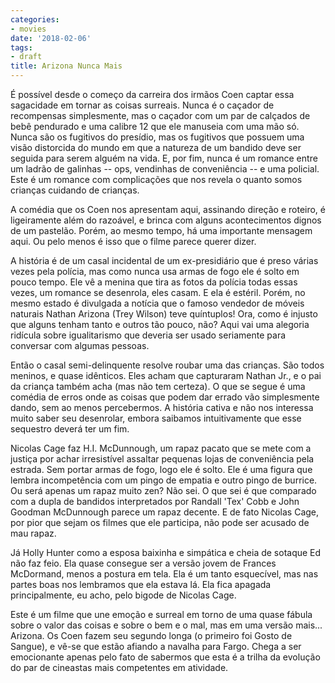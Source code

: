 ```yaml
---
categories:
- movies
date: '2018-02-06'
tags:
- draft
title: Arizona Nunca Mais
---
```


É possível desde o começo da carreira dos irmãos Coen captar essa sagacidade em tornar as coisas surreais. Nunca é o caçador de recompensas simplesmente, mas o caçador com um par de calçados de bebê pendurado e uma calibre 12 que ele manuseia com uma mão só. Nunca são os fugitivos do presídio, mas os fugitivos que possuem uma visão distorcida do mundo em que a natureza de um bandido deve ser seguida para serem alguém na vida. E, por fim, nunca é um romance entre um ladrão de galinhas -- ops, vendinhas de conveniência -- e uma policial. Este é um romance com complicações que nos revela o quanto somos crianças cuidando de crianças.

A comédia que os Coen nos apresentam aqui, assinando direção e roteiro, é ligeiramente além do razoável, e brinca com alguns acontecimentos dignos de um pastelão. Porém, ao mesmo tempo, há uma importante mensagem aqui. Ou pelo menos é isso que o filme parece querer dizer.

A história é de um casal incidental de um ex-presidiário que é preso várias vezes pela polícia, mas como nunca usa armas de fogo ele é solto em pouco tempo. Ele vê a menina que tira as fotos da polícia todas essas vezes, um romance se desenrola, eles casam. E ela é estéril. Porém, no mesmo estado é divulgada a notícia que o famoso vendedor de móveis naturais Nathan Arizona (Trey Wilson) teve quíntuplos! Ora, como é injusto que alguns tenham tanto e outros tão pouco, não? Aqui vai uma alegoria ridícula sobre igualitarismo que deveria ser usado seriamente para conversar com algumas pessoas.

Então o casal semi-delinquente resolve roubar uma das crianças. São todos meninos, e quase idênticos. Eles acham que capturaram Nathan Jr., e o pai da criança também acha (mas não tem certeza). O que se segue é uma comédia de erros onde as coisas que podem dar errado vão simplesmente dando, sem ao menos percebermos. A história cativa e não nos interessa muito saber seu desenrolar, embora saibamos intuitivamente que esse sequestro deverá ter um fim.

Nicolas Cage faz H.I. McDunnough, um rapaz pacato que se mete com a justiça por achar irresistível assaltar pequenas lojas de conveniência pela estrada. Sem portar armas de fogo, logo ele é solto. Ele é uma figura que lembra incompetência com um pingo de empatia e outro pingo de burrice. Ou será apenas um rapaz muito zen? Não sei. O que sei é que comparado com a dupla de bandidos interpretados por Randall 'Tex' Cobb e John Goodman McDunnough parece um rapaz decente. E de fato Nicolas Cage, por pior que sejam os filmes que ele participa, não pode ser acusado de mau rapaz.

Já Holly Hunter como a esposa baixinha e simpática e cheia de sotaque Ed não faz feio. Ela quase consegue ser a versão jovem de Frances McDormand, menos a postura em tela. Ela é um tanto esquecível, mas nas partes boas nos lembramos que ela estava lá. Ela fica apagada principalmente, eu acho, pelo bigode de Nicolas Cage.

Este é um filme que une emoção e surreal em torno de uma quase fábula sobre o valor das coisas e sobre o bem e o mal, mas em uma versão mais... Arizona. Os Coen fazem seu segundo longa (o primeiro foi Gosto de Sangue), e vê-se que estão afiando a navalha para Fargo. Chega a ser emocionante apenas pelo fato de sabermos que esta é a trilha da evolução do par de cineastas mais competentes em atividade.